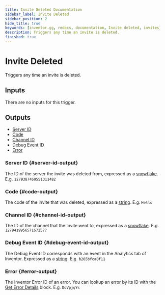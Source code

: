 ```yaml
---
title: Invite Deleted Documentation
sidebar_label: Invite Deleted
sidebar_position: 2
hide_title: true
keywords: [inventor.gg, redocs, documentation, Invite deleted, invites]
description: Triggers any time an invite is deleted.
finished: true
---
```

# Invite Deleted
Triggers any time an invite is deleted.

## Inputs
There are no inputs for this trigger.


## Outputs

- [Server ID](#server-id-output)
- [Code](#code-output)
- [Channel ID](#channel-id-output)
- [Debug Event ID](#debug-event-id-output)
- [Error](#error-output)

### Server ID {#server-id-output}
The ID of the server the invite was deleted from, expressed as a [snowflake](/inventor-reference/types/string/snowflake). E.g. `1279387460551311482`
### Code {#code-output}
The code of the invite that was deleted, expressed as a [string](/inventor-reference/types/string). E.g. `Hello`
### Channel ID {#channel-id-output}
The ID of the channel that the invite went to, expressed as a [snowflake](/inventor-reference/types/string/snowflake). E.g. `1279419956571672577`

### Debug Event ID {#debug-event-id-output}
The Debug Event ID corresponds with an event in the Analytics tab of Inventor. Expressed as a [string](/inventor-reference/types/string). E.g. `b265bfca8f11`

### Error {#error-output}
The Inventor Error ID of an error. You can lookup an error by its ID with the [Get Error Details](/inventor-reference/blocks/utilities/get-error-details) block. E.g. `DoVpjqYs`